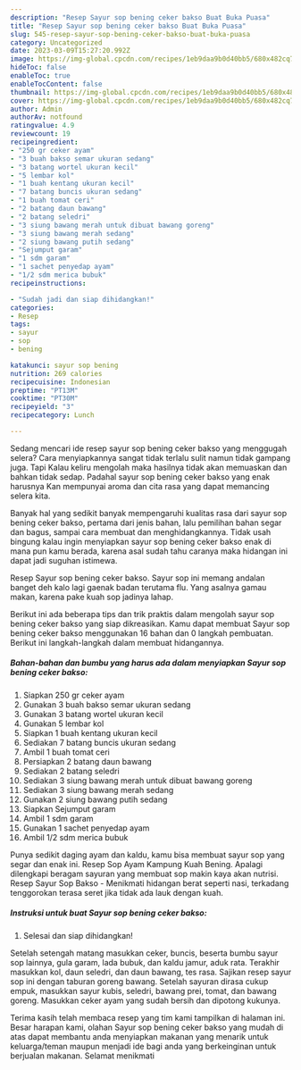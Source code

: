 ```yaml
---
description: "Resep Sayur sop bening ceker bakso Buat Buka Puasa"
title: "Resep Sayur sop bening ceker bakso Buat Buka Puasa"
slug: 545-resep-sayur-sop-bening-ceker-bakso-buat-buka-puasa
category: Uncategorized
date: 2023-03-09T15:27:20.992Z
image: https://img-global.cpcdn.com/recipes/1eb9daa9b0d40bb5/680x482cq70/sayur-sop-bening-ceker-bakso-foto-resep-utama.jpg
hideToc: false
enableToc: true
enableTocContent: false
thumbnail: https://img-global.cpcdn.com/recipes/1eb9daa9b0d40bb5/680x482cq70/sayur-sop-bening-ceker-bakso-foto-resep-utama.jpg
cover: https://img-global.cpcdn.com/recipes/1eb9daa9b0d40bb5/680x482cq70/sayur-sop-bening-ceker-bakso-foto-resep-utama.jpg
author: Admin
authorAv: notfound
ratingvalue: 4.9
reviewcount: 19
recipeingredient:
- "250 gr ceker ayam"
- "3 buah bakso semar ukuran sedang"
- "3 batang wortel ukuran kecil"
- "5 lembar kol"
- "1 buah kentang ukuran kecil"
- "7 batang buncis ukuran sedang"
- "1 buah tomat ceri"
- "2 batang daun bawang"
- "2 batang seledri"
- "3 siung bawang merah untuk dibuat bawang goreng"
- "3 siung bawang merah sedang"
- "2 siung bawang putih sedang"
- "Sejumput garam"
- "1 sdm garam"
- "1 sachet penyedap ayam"
- "1/2 sdm merica bubuk"
recipeinstructions:

- "Sudah jadi dan siap dihidangkan!"
categories:
- Resep
tags:
- sayur
- sop
- bening

katakunci: sayur sop bening 
nutrition: 269 calories
recipecuisine: Indonesian
preptime: "PT13M"
cooktime: "PT30M"
recipeyield: "3"
recipecategory: Lunch

---
```



Sedang mencari ide resep sayur sop bening ceker bakso yang menggugah selera? Cara menyiapkannya sangat tidak terlalu sulit namun tidak gampang juga. Tapi Kalau keliru mengolah maka hasilnya tidak akan memuaskan dan bahkan tidak sedap. Padahal sayur sop bening ceker bakso yang enak harusnya Kan mempunyai aroma dan cita rasa yang dapat memancing selera kita.


Banyak hal yang sedikit banyak mempengaruhi kualitas rasa dari sayur sop bening ceker bakso, pertama dari jenis bahan, lalu pemilihan bahan segar dan bagus, sampai cara membuat dan menghidangkannya. Tidak usah bingung kalau ingin menyiapkan sayur sop bening ceker bakso enak di mana pun kamu berada, karena asal sudah tahu caranya maka hidangan ini dapat jadi suguhan istimewa.

Resep Sayur sop bening ceker bakso. Sayur sop ini memang andalan banget deh kalo lagi gaenak badan terutama flu. Yang asalnya gamau makan, karena pake kuah sop jadinya lahap.


Berikut ini ada beberapa tips dan trik praktis dalam mengolah sayur sop bening ceker bakso yang siap dikreasikan. Kamu dapat membuat Sayur sop bening ceker bakso menggunakan 16 bahan dan 0 langkah pembuatan. Berikut ini langkah-langkah dalam membuat hidangannya.

<!--inarticleads1-->

##### Bahan-bahan dan bumbu yang harus ada dalam menyiapkan Sayur sop bening ceker bakso:

1. Siapkan 250 gr ceker ayam
1. Gunakan 3 buah bakso semar ukuran sedang
1. Gunakan 3 batang wortel ukuran kecil
1. Gunakan 5 lembar kol
1. Siapkan 1 buah kentang ukuran kecil
1. Sediakan 7 batang buncis ukuran sedang
1. Ambil 1 buah tomat ceri
1. Persiapkan 2 batang daun bawang
1. Sediakan 2 batang seledri
1. Sediakan 3 siung bawang merah untuk dibuat bawang goreng
1. Sediakan 3 siung bawang merah sedang
1. Gunakan 2 siung bawang putih sedang
1. Siapkan Sejumput garam
1. Ambil 1 sdm garam
1. Gunakan 1 sachet penyedap ayam
1. Ambil 1/2 sdm merica bubuk


Punya sedikit daging ayam dan kaldu, kamu bisa membuat sayur sop yang segar dan enak ini. Resep Sop Ayam Kampung Kuah Bening. Apalagi dilengkapi beragam sayuran yang membuat sop makin kaya akan nutrisi. Resep Sayur Sop Bakso - Menikmati hidangan berat seperti nasi, terkadang tenggorokan terasa seret jika tidak ada lauk dengan kuah. 

<!--inarticleads2-->

##### Instruksi untuk buat Sayur sop bening ceker bakso:


1. Selesai dan siap dihidangkan!

Setelah setengah matang masukkan ceker, buncis, beserta bumbu sayur sop lainnya, gula garam, lada bubuk, dan kaldu jamur, aduk rata. Terakhir masukkan kol, daun seledri, dan daun bawang, tes rasa. Sajikan resep sayur sop ini dengan taburan goreng bawang. Setelah sayuran dirasa cukup empuk, masukkan sayur kubis, seledri, bawang prei, tomat, dan bawang goreng. Masukkan ceker ayam yang sudah bersih dan dipotong kukunya. 

Terima kasih telah membaca resep yang tim kami tampilkan di halaman ini. Besar harapan kami, olahan Sayur sop bening ceker bakso yang mudah di atas dapat membantu anda menyiapkan makanan yang menarik untuk keluarga/teman maupun menjadi ide bagi anda yang berkeinginan untuk berjualan makanan. Selamat menikmati
